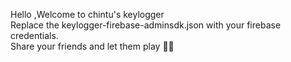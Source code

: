 Hello ,Welcome to chintu's keylogger<br/>
Replace the keylogger-firebase-adminsdk.json with your firebase credentials.<br/>
Share your friends and let them play 🤡😈

